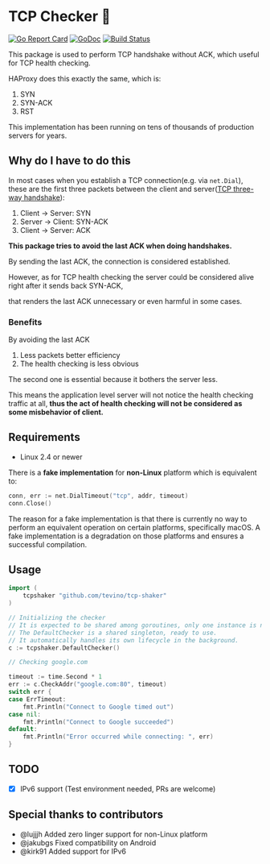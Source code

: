 # TCP Checker :heartbeat:

[![Go Report Card](https://goreportcard.com/badge/github.com/tevino/tcp-shaker)](https://goreportcard.com/report/github.com/tevino/tcp-shaker)
[![GoDoc](https://godoc.org/github.com/tevino/tcp-shaker?status.svg)](https://godoc.org/github.com/tevino/tcp-shaker)
[![Build Status](https://travis-ci.org/tevino/tcp-shaker.svg?branch=master)](https://travis-ci.org/tevino/tcp-shaker)

This package is used to perform TCP handshake without ACK, which useful for TCP health checking.

HAProxy does this exactly the same, which is:

1. SYN
2. SYN-ACK
3. RST

This implementation has been running on tens of thousands of production servers for years.

## Why do I have to do this

In most cases when you establish a TCP connection(e.g. via `net.Dial`), these are the first three packets between the client and server([TCP three-way handshake][tcp-handshake]):

1. Client -> Server: SYN
2. Server -> Client: SYN-ACK
3. Client -> Server: ACK

**This package tries to avoid the last ACK when doing handshakes.**

By sending the last ACK, the connection is considered established.

However, as for TCP health checking the server could be considered alive right after it sends back SYN-ACK,

that renders the last ACK unnecessary or even harmful in some cases.

### Benefits

By avoiding the last ACK

1. Less packets better efficiency
2. The health checking is less obvious

The second one is essential because it bothers the server less.

This means the application level server will not notice the health checking traffic at all, **thus the act of health checking will not be
considered as some misbehavior of client.**

## Requirements

- Linux 2.4 or newer

There is a **fake implementation** for **non-Linux** platform which is equivalent to:

```go
conn, err := net.DialTimeout("tcp", addr, timeout)
conn.Close()
```

The reason for a fake implementation is that there is currently no way to perform an equivalent operation on certain platforms, specifically macOS. A fake implementation is a degradation on those platforms and ensures a successful compilation.


## Usage

```go
import (
	tcpshaker "github.com/tevino/tcp-shaker"
)

// Initializing the checker
// It is expected to be shared among goroutines, only one instance is necessary.
// The DefaultChecker is a shared singleton, ready to use.
// It automatically handles its own lifecycle in the background.
c := tcpshaker.DefaultChecker()

// Checking google.com

timeout := time.Second * 1
err := c.CheckAddr("google.com:80", timeout)
switch err {
case ErrTimeout:
	fmt.Println("Connect to Google timed out")
case nil:
	fmt.Println("Connect to Google succeeded")
default:
	fmt.Println("Error occurred while connecting: ", err)
}
```

## TODO

- [x] IPv6 support (Test environment needed, PRs are welcome)

## Special thanks to contributors

- @lujjjh Added zero linger support for non-Linux platform
- @jakubgs Fixed compatibility on Android
- @kirk91 Added support for IPv6

[tcp-handshake]: https://en.wikipedia.org/wiki/Handshaking#TCP_three-way_handshake
